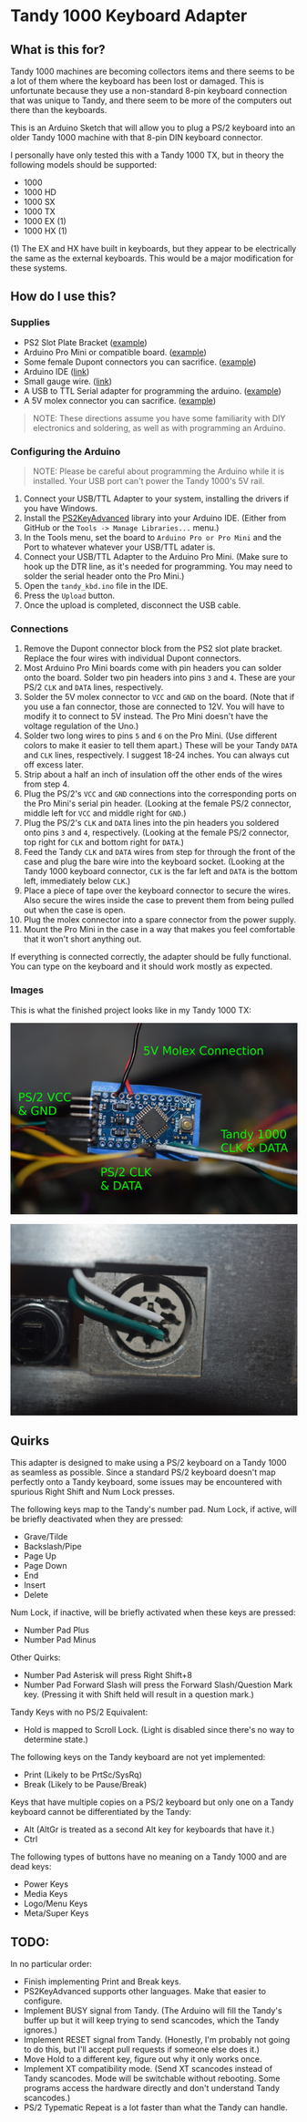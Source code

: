 # Tandy 1000 Keyboard Adapter

## What is this for?

Tandy 1000 machines are becoming collectors items and there seems to be a lot of them where the keyboard has been lost or damaged. This is unfortunate because they use a non-standard 8-pin keyboard connection that was unique to Tandy, and there seem to be more of the computers out there than the keyboards.

This is an Arduino Sketch that will allow you to plug a PS/2 keyboard into an older Tandy 1000 machine with that 8-pin DIN keyboard connector.

I personally have only tested this with a Tandy 1000 TX, but in theory the following models should be supported:

* 1000
* 1000 HD
* 1000 SX
* 1000 TX
* 1000 EX (1)
* 1000 HX (1)

(1) The EX and HX have built in keyboards, but they appear to be electrically the same as the external keyboards. This would be a major modification for these systems.


## How do I use this?

### Supplies

* PS2 Slot Plate Bracket ([example](https://www.amazon.com/gp/product/B0002AFZV2/))
* Arduino Pro Mini or compatible board. ([example](https://store.arduino.cc/usa/arduino-pro-mini))
* Some female Dupont connectors you can sacrifice. ([example](https://www.amazon.com/gp/product/B01EV70C78/))
* Arduino IDE ([link](https://www.arduino.cc/en/Main/Software))
* Small gauge wire. ([link](https://www.amazon.com/gp/product/B0791BL9HN/))
* A USB to TTL Serial adapter for programming the arduino. ([example](https://www.amazon.com/gp/product/B00IJXZQ7C/))
* A 5V molex connector you can sacrifice. ([example](https://www.amazon.com/gp/product/B07V5919H8/))

> NOTE: These directions assume you have some familiarity with DIY electronics and soldering, as well as with programming an Arduino.

### Configuring the Arduino

> NOTE: Please be careful about programming the Arduino while it is installed. Your USB port can't power the Tandy 1000's 5V rail.

1. Connect your USB/TTL Adapter to your system, installing the drivers if you have Windows.
2. Install the [PS2KeyAdvanced](https://github.com/techpaul/PS2KeyAdvanced) library into your Arduino IDE. (Either from GitHub or the `Tools -> Manage Libraries...` menu.)
3. In the Tools menu, set the board to `Arduino Pro or Pro Mini` and the Port to whatever whatever your USB/TTL adater is.
4. Connect your USB/TTL Adapter to the Arduino Pro Mini. (Make sure to hook up the DTR line, as it's needed for programming. You may need to solder the serial header onto the Pro Mini.)
4. Open the `tandy_kbd.ino` file in the IDE.
5. Press the `Upload` button.
6. Once the upload is completed, disconnect the USB cable.

### Connections

1. Remove the Dupont connector block from the PS2 slot plate bracket. Replace the four wires with individual Dupont connectors.
2. Most Arduino Pro Mini boards come with pin headers you can solder onto the board. Solder two pin headers into pins `3` and `4`. These are your PS/2 `CLK` and `DATA` lines, respectively.
3. Solder the 5V molex connector to `VCC` and `GND` on the board. (Note that if you use a fan connector, those are connected to 12V. You will have to modify it to connect to 5V instead. The Pro Mini doesn't have the voltage regulation of the Uno.)
4. Solder two long wires to pins `5` and `6` on the Pro Mini. (Use different colors to make it easier to tell them apart.) These will be your Tandy `DATA` and `CLK` lines, respectively. I suggest 18-24 inches. You can always cut off excess later.
5. Strip about a half an inch of insulation off the other ends of the wires from step 4.
6. Plug the PS/2's `VCC` and `GND` connections into the corresponding ports on the Pro Mini's serial pin header. (Looking at the female PS/2 connector, middle left for `VCC` and middle right for `GND`.)
7. Plug the PS/2's `CLK` and `DATA` lines into the pin headers you soldered onto pins `3` and `4`, respectively. (Looking at the female PS/2 connector, top right for `CLK` and bottom right for `DATA`.)
8. Feed the Tandy `CLK` and `DATA` wires from step for through the front of the case and plug the bare wire into the keyboard socket. (Looking at the Tandy 1000 keyboard connector, `CLK` is the far left and `DATA` is the bottom left, immediately below `CLK`.)
9. Place a piece of tape over the keyboard connector to secure the wires. Also secure the wires inside the case to prevent them from being pulled out when the case is open.
9. Plug the molex connector into a spare connector from the power supply.
10. Mount the Pro Mini in the case in a way that makes you feel comfortable that it won't short anything out.

If everything is connected correctly, the adapter should be fully functional. You can type on the keyboard and it should work mostly as expected.

### Images

This is what the finished project looks like in my Tandy 1000 TX:

![Image of Arduino](https://raw.githubusercontent.com/net-cat/tandy_1000_ps2_keyboard/master/images/pro_mini_connected.jpg)

![Image of Keyboard Connector](https://raw.githubusercontent.com/net-cat/tandy_1000_ps2_keyboard/master/images/keyboard_connector_wired.jpg)

## Quirks

This adapter is designed to make using a PS/2 keyboard on a Tandy 1000 as seamless as possible. Since a standard PS/2 keyboard doesn't map perfectly onto a Tandy keyboard, some issues may be encountered with spurious Right Shift and Num Lock presses.

The following keys map to the Tandy's number pad. Num Lock, if active, will be briefly deactivated when they are pressed:

* Grave/Tilde
* Backslash/Pipe
* Page Up
* Page Down
* End
* Insert
* Delete

Num Lock, if inactive, will be briefly activated when these keys are pressed:

* Number Pad Plus
* Number Pad Minus

Other Quirks:
* Number Pad Asterisk will press Right Shift+8
* Number Pad Forward Slash will press the Forward Slash/Question Mark key. (Pressing it with Shift held will result in a question mark.)

Tandy Keys with no PS/2 Equivalent:

* Hold is mapped to Scroll Lock. (Light is disabled since there's no way to determine state.)

The following keys on the Tandy keyboard are not yet implemented:

* Print (Likely to be PrtSc/SysRq)
* Break (Likely to be Pause/Break)

Keys that have multiple copies on a PS/2 keyboard but only one on a Tandy keyboard cannot be differentiated by the Tandy:

* Alt (AltGr is treated as a second Alt key for keyboards that have it.)
* Ctrl

The following types of buttons have no meaning on a Tandy 1000 and are dead keys:

* Power Keys
* Media Keys
* Logo/Menu Keys
* Meta/Super Keys

## TODO:

In no particular order:

* Finish implementing Print and Break keys.
* PS2KeyAdvanced supports other languages. Make that easier to configure.
* Implement BUSY signal from Tandy. (The Arduino will fill the Tandy's buffer up but it will keep trying to send scancodes, which the Tandy ignores.)
* Implement RESET signal from Tandy. (Honestly, I'm probably not going to do this, but I'll accept pull requests if someone else does it.)
* Move Hold to a different key, figure out why it only works once.
* Implement XT compatibility mode. (Send XT scancodes instead of Tandy scancodes. Mode will be switchable without rebooting. Some programs access the hardware directly and don't understand Tandy scancodes.)
* PS/2 Typematic Repeat is a lot faster than what the Tandy can handle.

